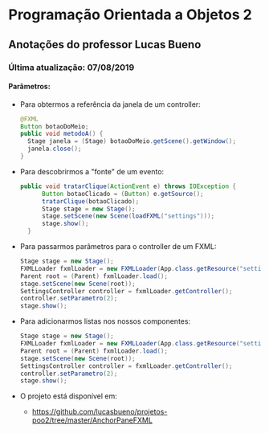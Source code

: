 # **Programação** Orientada a Objetos 2

## Anotações do professor Lucas Bueno

### Última atualização: 07/08/2019

#### Parâmetros:

- Para obtermos a referência da janela de um controller:

  ```java
  @FXML
  Button botaoDoMeio;
  public void metodoA() {
  	Stage janela = (Stage) botaoDoMeio.getScene().getWindow();
  	janela.close();
  }
  ```

- Para descobrirmos a "fonte" de um evento:
  ```java
  public void tratarClique(ActionEvent e) throws IOException {
		Button botaoClicado = (Button) e.getSource();
		tratarClique(botaoClicado);
		Stage stage = new Stage();
		stage.setScene(new Scene(loadFXML("settings")));
		stage.show();
	}
  ```
  
- Para passarmos parâmetros para o controller de um FXML:
  ```java
  Stage stage = new Stage();
  FXMLLoader fxmlLoader = new FXMLLoader(App.class.getResource("settings.fxml"));
  Parent root = (Parent) fxmlLoader.load();
  stage.setScene(new Scene(root));
  SettingsController controller = fxmlLoader.getController();
  controller.setParametro(2);
  stage.show();
  ```

- Para adicionarmos listas nos nossos componentes:
  ```java
  Stage stage = new Stage();
  FXMLLoader fxmlLoader = new FXMLLoader(App.class.getResource("settings.fxml"));
  Parent root = (Parent) fxmlLoader.load();
  stage.setScene(new Scene(root));
  SettingsController controller = fxmlLoader.getController();
  controller.setParametro(2);
  stage.show();
  ```
  
- O projeto está disponível em:

  - https://github.com/lucasbueno/projetos-poo2/tree/master/AnchorPaneFXML
```

```